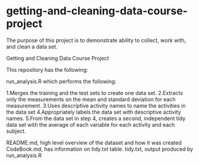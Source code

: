 # getting-and-cleaning-data-course-project

The purpose of this project is to demonstrate ability to collect, work with, and clean a data set.

Getting and Cleaning Data Course Project

This repository has the following:

run_analysis.R which performs the following:

1.Merges the training and the test sets to create one data set.
2.Extracts only the measurements on the mean and standard deviation for each measurement.
3.Uses descriptive activity names to name the activities in the data set
4.Appropriately labels the data set with descriptive activity names.
5.From the data set in step 4, creates a second, independent tidy data set with the average of each variable for each activity and each subject.


README.md, high level overview of the dataset and how it was created
CodeBook.md, has information on tidy.txt table.
tidy.txt, output produced by run_analysis.R
